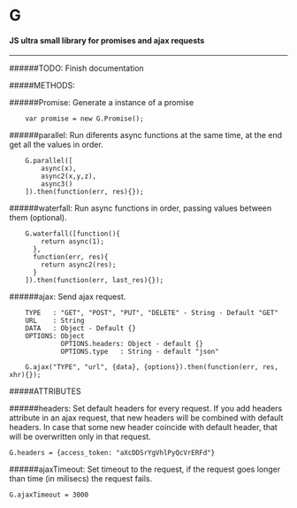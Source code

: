 G
======
#### JS ultra small library for promises and ajax requests
-----

######TODO: Finish documentation

#####METHODS:

######Promise:
Generate a instance of a promise

		var promise = new G.Promise();

######parallel:
Run diferents async functions at the same time, at the end get all the values in order.

		G.parallel([
			async(x),
			async2(x,y,z),
			async3()
		]).then(function(err, res){});

######waterfall:
Run async functions in order, passing values between them (optional).

		G.waterfall([function(){
			return async(1);
		  },
		  function(err, res){
		  	return async2(res);
		  }
		]).then(function(err, last_res){});

######ajax:
Send ajax request.

		TYPE   : "GET", "POST", "PUT", "DELETE" - String - Default "GET"
		URL    : String
		DATA   : Object - Default {}
		OPTIONS: Object
		         OPTIONS.headers: Object - default {}
		         OPTIONS.type   : String - default "json"

		G.ajax("TYPE", "url", {data}, {options}).then(function(err, res, xhr){});

#####ATTRIBUTES

######headers:
Set default headers for every request. If you add headers attribute in an ajax request, that new headers will be combined with default headers. In case that some new header coincide with default header, that will be overwritten only in that request.

	G.headers = {access_token: "aXcDDSrYgVhlPyQcVrERFd"}

######ajaxTimeout:
Set timeout to the request, if the request goes longer than time (in milisecs) the request fails.

	G.ajaxTimeout = 3000




